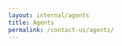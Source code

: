 ```yaml
---
layout: internal/agents
title: Agents
permalink: /contact-us/agents/
---
```


<!--- This child document initializes the page in Jekyll. -->